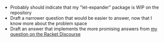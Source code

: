 
- Probably should indicate that my "let-expander" package is WIP on the repository
- Draft a narrower question that would be easier to answer, now that I know more about the problem space
- Draft an answer that implements the more promising answers from [my question on the Racket Discourse](https://racket.discourse.group/t/how-can-i-programmatically-expand-the-let-family-of-functions/2811/2)
